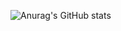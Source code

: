 ![Anurag's GitHub stats](https://github-readme-stats.vercel.app/api?username=Yoonsung1203&count_private=true)
